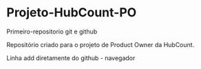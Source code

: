 # Projeto-HubCount-PO
 Primeiro-repositorio git e github

Repositório criado para o projeto de Product Owner da HubCount.

Linha add diretamente do github - navegador

